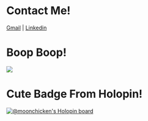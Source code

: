 # Contact Me!
<p align="left">
  <a href="mailto:ferdytata60@gmail.com">Gmail</a>
  <a> | </a>
  <a href="https://www.linkedin.com/in/ferdymuhammadiqbal">Linkedin</a>
</p>

# Boop Boop!
<p align="left">
  <a><img align="center" src="https://github-readme-stats.vercel.app/api/top-langs/?username=moonxchicken&layout=compact&theme=radical" /></a>
</p>

# Cute Badge From Holopin!
[![@moonchicken's Holopin board](https://holopin.io/api/user/board?user=moonchicken)](https://holopin.io/@moonchicken)
